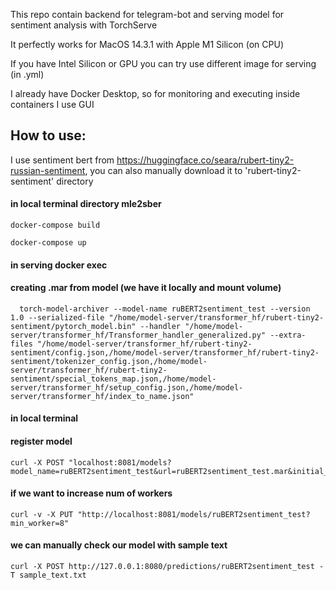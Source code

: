 

This repo contain backend for telegram-bot and serving model for sentiment analysis with TorchServe


It perfectly works for MacOS 14.3.1 with Apple M1 Silicon (on CPU)

If you have Intel Silicon or GPU you can try use different image for serving (in .yml)

I already have Docker Desktop, so for monitoring and executing inside containers I use GUI

## How to use:

I use sentiment bert from <href>https://huggingface.co/seara/rubert-tiny2-russian-sentiment</href>, you can also manually download it to 'rubert-tiny2-sentiment' directory

#### in local terminal directory mle2sber

    docker-compose build
    
    docker-compose up

#### in serving docker exec

#### creating .mar from model (we have it locally and mount volume)

      torch-model-archiver --model-name ruBERT2sentiment_test --version 1.0 --serialized-file "/home/model-server/transformer_hf/rubert-tiny2-sentiment/pytorch_model.bin" --handler "/home/model-server/transformer_hf/Transformer_handler_generalized.py" --extra-files "/home/model-server/transformer_hf/rubert-tiny2-sentiment/config.json,/home/model-server/transformer_hf/rubert-tiny2-sentiment/tokenizer_config.json,/home/model-server/transformer_hf/rubert-tiny2-sentiment/special_tokens_map.json,/home/model-server/transformer_hf/setup_config.json,/home/model-server/transformer_hf/index_to_name.json"

#### in local terminal

#### register model

    curl -X POST "localhost:8081/models?model_name=ruBERT2sentiment_test&url=ruBERT2sentiment_test.mar&initial_workers=4"

#### if we want to increase num of workers

    curl -v -X PUT "http://localhost:8081/models/ruBERT2sentiment_test?min_worker=8"  

#### we can manually check our model with sample text

    curl -X POST http://127.0.0.1:8080/predictions/ruBERT2sentiment_test -T sample_text.txt
